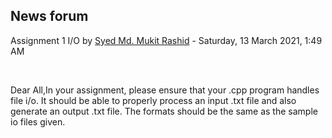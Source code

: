 <h2>News forum</h2><a href="https://moodle.cse.buet.ac.bd/user/view.php?id=1878&course=567"></a>
Assignment 1 I/O
by <a href="https://moodle.cse.buet.ac.bd/user/view.php?id=1878&course=567">Syed Md. Mukit Rashid</a> - Saturday, 13 March 2021, 1:49 AM


 

Dear All,In your assignment, please ensure that your .cpp program handles file i/o. It should be able to properly process an input .txt file and also generate an output .txt file. The formats should be the same as the sample io files given.






